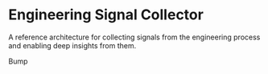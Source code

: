 # Engineering Signal Collector
A reference architecture for collecting signals from the engineering process and enabling deep insights from them.

Bump
